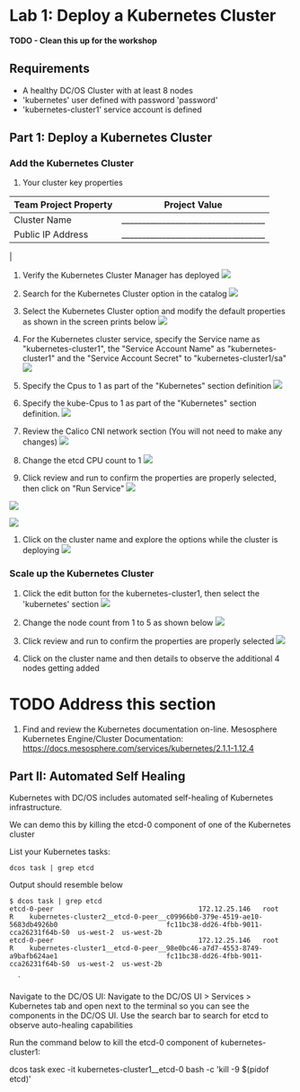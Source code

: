 # Lab 1: Deploy a Kubernetes Cluster

**TODO - Clean this up for the workshop**

## Requirements
* A healthy DC/OS Cluster with at least 8 nodes
* 'kubernetes' user defined with password 'password'
* 'kubernetes-cluster1' service account is defined

## Part 1: Deploy a Kubernetes Cluster
### Add the Kubernetes Cluster 

1. Your cluster key properties

| Team Project Property | Project Value  |
|-----------------------|----------------|
| Cluster Name          |  ___________________________________              |
| Public IP Address     |  ___________________________________              |
|

1. Verify the Kubernetes Cluster Manager has deployed
![](https://raw.githubusercontent.com/markfjohnson/SBC_demo/master/Legacy/images/k_1-7.png)

1. Search for the Kubernetes Cluster option in the catalog
![](https://raw.githubusercontent.com/markfjohnson/SBC_demo/master/Legacy/images/k-2-1.png)

1. Select the Kubernetes Cluster option and modify the default properties as shown in the screen prints below
![](https://raw.githubusercontent.com/markfjohnson/SBC_demo/master/Legacy/images/k-2-2.png)


1. For the Kubernetes cluster service, specify the Service name as "kubernetes-cluster1", the "Service Account Name" as "kubernetes-cluster1" and the "Service Account Secret" to "kubernetes-cluster1/sa"
![](https://raw.githubusercontent.com/markfjohnson/SBC_demo/master/Legacy/images/k-2-3.png)

1. Specify the Cpus to 1 as part of the "Kubernetes" section definition
![](https://raw.githubusercontent.com/markfjohnson/SBC_demo/master/Legacy/images/k-2-4a.png)

1. Specify the kube-Cpus to 1 as part of the "Kubernetes" section definition.
![](https://raw.githubusercontent.com/markfjohnson/SBC_demo/master/Legacy/images/k-2-4b.png)

1. Review the Calico CNI network section (You will not need to make any changes)
![](https://raw.githubusercontent.com/markfjohnson/SBC_demo/master/Legacy/images/k-2-4c.png)

1. Change the etcd CPU count to 1
![](https://raw.githubusercontent.com/markfjohnson/SBC_demo/master/Legacy/images/k-2-5.png)


1. Click review and run to confirm the properties are properly selected, then click on "Run Service"
![](https://raw.githubusercontent.com/markfjohnson/SBC_demo/master/Legacy/images/k-2-6.png)


![](https://raw.githubusercontent.com/markfjohnson/SBC_demo/master/Legacy/images/k-2-7.png)

![](https://raw.githubusercontent.com/markfjohnson/SBC_demo/master/Legacy/images/k-2-8.png)

1. Click on the cluster name and explore the options while the cluster is deploying
![](https://raw.githubusercontent.com/markfjohnson/SBC_demo/master/Legacy/images/k-2-9.png)

### Scale up the Kubernetes Cluster
1. Click the edit button for the kubernetes-cluster1, then select the 'kubernetes' section
![](https://raw.githubusercontent.com/markfjohnson/SBC_demo/master/Legacy/images/k-3-0.png)

1. Change the node count from 1 to 5 as shown below
![](https://raw.githubusercontent.com/markfjohnson/SBC_demo/master/Legacy/images/k-3-1.png)

1. Click review and run to confirm the properties are properly selected
![](https://raw.githubusercontent.com/markfjohnson/SBC_demo/master/Legacy/images/k-3-2.png)

1. Click on the cluster name and then details to observe the additional 4 nodes getting added

# TODO Address this section
1. Find and review the Kubernetes documentation on-line.
Mesosphere Kubernetes Engine/Cluster Documentation: https://docs.mesosphere.com/services/kubernetes/2.1.1-1.12.4

## Part II: Automated Self Healing

Kubernetes with DC/OS includes automated self-healing of Kubernetes infrastructure.

We can demo this by killing the etcd-0 component of one of the Kubernetes cluster

List your Kubernetes tasks:
```
dcos task | grep etcd
```
Output should resemble below
```
$ dcos task | grep etcd
etcd-0-peer                                    172.12.25.146   root     R    kubernetes-cluster2__etcd-0-peer__c09966b0-379e-4519-ae10-5683db4926b0                           fc11bc38-dd26-4fbb-9011-cca26231f64b-S0  us-west-2  us-west-2b
etcd-0-peer                                    172.12.25.146   root     R    kubernetes-cluster1__etcd-0-peer__98e0bc46-a7d7-4553-8749-a9bafb624ae1                           fc11bc38-dd26-4fbb-9011-cca26231f64b-S0  us-west-2  us-west-2b
```
      ` 
Navigate to the DC/OS UI: Navigate to the DC/OS UI > Services > Kubernetes tab and open next to the terminal so you can see the components in the DC/OS UI. Use the search bar to search for etcd to observe auto-healing capabilities
![]()


Run the command below to kill the etcd-0 component of kubernetes-cluster1:

dcos task exec -it kubernetes-cluster1__etcd-0 bash -c 'kill -9 $(pidof etcd)'


